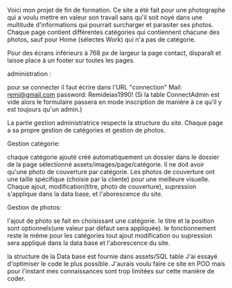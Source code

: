 Voici mon projet de fin de formation.
Ce site a été fait pour une photographe qui a voulu mettre en 
valeur son travail sans qu'il soit noyé dans une multitude 
d'informations qui pourrait surcharger et parasiter ses photos.
Chaque page contient différentes catégories qui contiennent chacune
 des photos, sauf pour Home (sélectes Work) qui n'a pas de
 catégorie.
 
Pour des écrans inférieurs à 768 px de largeur la page contact, 
disparaît et laisse place à un footer sur toutes les pages.

administration :

pour se connecter il faut écrire dans l'URL "connection"
Mail: remi@gmail.com password: Remideias1990!
(Si la table ConnectAdmin est vide alors le formulaire passera 
en mode inscription de manière à ce qu'il y est toujours qu'un
 admin.)
 
La partie gestion administratrice respecte la structure du site.
Chaque page a sa propre gestion de catégories et gestion de photos.

Gestion catégorie:

chaque catégorie ajouté créé automatiquement un dossier dans le
 dossier de la page sélectionné assets/images/page/catégorie.
Il ne doit avoir qu'une photo de couverture par catégorie.
Les photos de couverture ont une taille spécifique 
(choisie par la cliente) pour une meilleure visuelle.
Chaque ajout, modification(titre, photo de couverture), 
supression s'applique dans la data base, et l'aborescence du site.

Gestion de photos:

l'ajout de photo se fait en choisissant une catégorie. 
le titre et la position sont optionnels(une valeur par défaut 
sera appliquée).
le fonctionnement reste le même pour les catégories tout ajout 
modification ou supression sera appliqué dans la data base et
l'aborescence du site.

la structure de la Data base est fournie dans assets/SQL table
J'ai essayé d'optimiser le code le plus possible.
J'aurais voulu faire ce site en POO mais pour l'instant 
mes connaissances sont trop limitées sur cette manière de coder.

